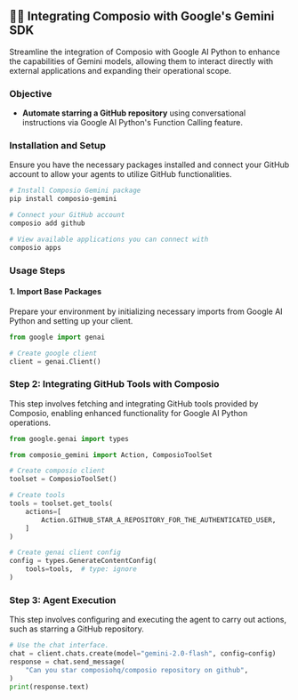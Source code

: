 ## 🚀🔗 Integrating Composio with Google's Gemini SDK

Streamline the integration of Composio with Google AI Python to enhance the capabilities of Gemini models, allowing them to interact directly with external applications and expanding their operational scope.

### Objective

- **Automate starring a GitHub repository** using conversational instructions via Google AI Python's Function Calling feature.

### Installation and Setup

Ensure you have the necessary packages installed and connect your GitHub account to allow your agents to utilize GitHub functionalities.

```bash
# Install Composio Gemini package
pip install composio-gemini

# Connect your GitHub account
composio add github

# View available applications you can connect with
composio apps
```

### Usage Steps

#### 1. Import Base Packages

Prepare your environment by initializing necessary imports from Google AI Python and setting up your client.

```python
from google import genai

# Create google client
client = genai.Client()
```

### Step 2: Integrating GitHub Tools with Composio

This step involves fetching and integrating GitHub tools provided by Composio, enabling enhanced functionality for Google AI Python operations.
```python
from google.genai import types

from composio_gemini import Action, ComposioToolSet

# Create composio client
toolset = ComposioToolSet()

# Create tools
tools = toolset.get_tools(
    actions=[
        Action.GITHUB_STAR_A_REPOSITORY_FOR_THE_AUTHENTICATED_USER,
    ]
)

# Create genai client config
config = types.GenerateContentConfig(
    tools=tools,  # type: ignore    
)
```

### Step 3: Agent Execution

This step involves configuring and executing the agent to carry out actions, such as starring a GitHub repository.

```python
# Use the chat interface.
chat = client.chats.create(model="gemini-2.0-flash", config=config)
response = chat.send_message(
    "Can you star composiohq/composio repository on github",
)
print(response.text)
```
